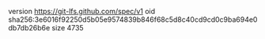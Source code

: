 version https://git-lfs.github.com/spec/v1
oid sha256:3e6016f92250d5b05e9574839b846f68c5d8c40cd9cd0c9ba694e0db7db26b6e
size 4735
